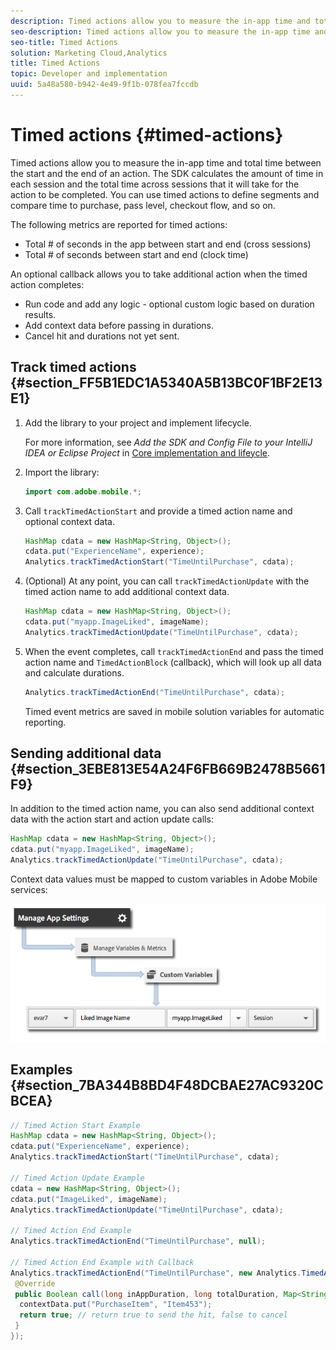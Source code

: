 ```yaml
---
description: Timed actions allow you to measure the in-app time and total time between the start and the end of an action. The SDK calculates the amount of time in each session and the total time across sessions that it will take for the action to be completed. You can use timed actions to define segments and compare time to purchase, pass level, checkout flow, and so on.
seo-description: Timed actions allow you to measure the in-app time and total time between the start and the end of an action. The SDK calculates the amount of time in each session and the total time across sessions that it will take for the action to be completed. You can use timed actions to define segments and compare time to purchase, pass level, checkout flow, and so on.
seo-title: Timed Actions
solution: Marketing Cloud,Analytics
title: Timed Actions
topic: Developer and implementation
uuid: 5a48a580-b942-4e49-9f1b-078fea7fccdb
---
```


# Timed actions {#timed-actions}

Timed actions allow you to measure the in-app time and total time between the start and the end of an action. The SDK calculates the amount of time in each session and the total time across sessions that it will take for the action to be completed. You can use timed actions to define segments and compare time to purchase, pass level, checkout flow, and so on.

The following metrics are reported for timed actions:

* Total # of seconds in the app between start and end (cross sessions) 
* Total # of seconds between start and end (clock time)

An optional callback allows you to take additional action when the timed action completes:

* Run code and add any logic - optional custom logic based on duration results. 
* Add context data before passing in durations. 
* Cancel hit and durations not yet sent.

## Track timed actions {#section_FF5B1EDC1A5340A5B13BC0F1BF2E13E1}

1. Add the library to your project and implement lifecycle. 

   For more information, see *Add the SDK and Config File to your IntelliJ IDEA or Eclipse Project* in [Core implementation and lifeycle](/help/android/getting-started/dev-qs.md). 
1. Import the library: 

   ```java
   import com.adobe.mobile.*;
   ```

1. Call `trackTimedActionStart` and provide a timed action name and optional context data. 

   ```java
   HashMap cdata = new HashMap<String, Object>(); 
   cdata.put("ExperienceName", experience); 
   Analytics.trackTimedActionStart("TimeUntilPurchase", cdata);
   ```

1. (Optional) At any point, you can call `trackTimedActionUpdate` with the timed action name to add additional context data. 

   ```java
   HashMap cdata = new HashMap<String, Object>(); 
   cdata.put("myapp.ImageLiked", imageName); 
   Analytics.trackTimed​ActionUpdate("TimeUntilPurchase", cdata);
   ```

1. When the event completes, call `trackTimedActionEnd` and pass the timed action name and `TimedActionBlock` (callback), which will look up all data and calculate durations. 

   ```java
   Analytics.trackTimedActionEnd("TimeUntilPurchase", cdata);
   ```

   Timed event metrics are saved in mobile solution variables for automatic reporting.

## Sending additional data {#section_3EBE813E54A24F6FB669B2478B5661F9}

In addition to the timed action name, you can also send additional context data with the action start and action update calls:

```java
HashMap cdata = new HashMap<String, Object>(); 
cdata.put("myapp.ImageLiked", imageName); 
Analytics.trackTimed​ActionUpdate("TimeUntilPurchase", cdata);
```

Context data values must be mapped to custom variables in Adobe Mobile services:

![](assets/map-variable-context-ltv.png)

## Examples {#section_7BA344B8BD4F48DCBAE27AC9320CBCEA}

```java
// Timed Action Start Example 
HashMap cdata = new HashMap<String, Object>(); 
cdata.put("ExperienceName", experience); 
Analytics.trackTimedActionStart("TimeUntilPurchase", cdata); 
 
// Timed Action Update Example 
cdata = new HashMap<String, Object>(); 
cdata.put("ImageLiked", imageName); 
Analytics.trackTimed​ActionUpdate("TimeUntilPurchase", cdata); 
 
// Timed Action End Example 
Analytics.trackTimedActionEnd("TimeUntilPurchase", null); 
 
// Timed Action End Example with Callback 
Analytics.trackTimedActionEnd("TimeUntilPurchase", new Analytics.TimedActionBlock<Boolean>() { 
 @Override 
 public Boolean call(long inAppDuration, long totalDuration, Map<String, Object> contextData) { 
  contextData.put("PurchaseItem", "Item453"); 
  return true; // return true to send the hit, false to cancel 
 } 
});
```

